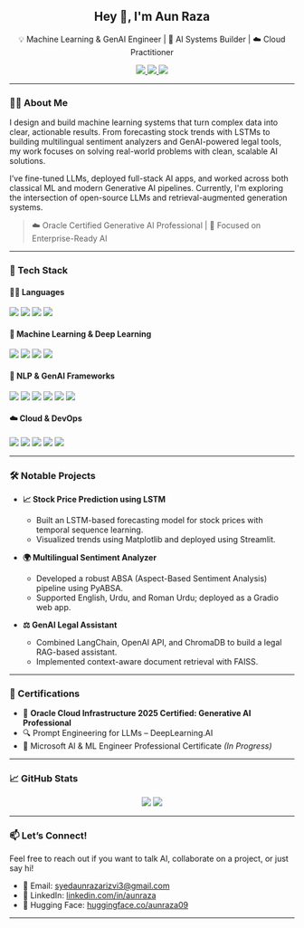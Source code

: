 <!-- Intro Header -->
<h2 align="center">Hey 👋, I'm Aun Raza</h2>
<p align="center">💡 Machine Learning & GenAI Engineer | 🧠 AI Systems Builder | ☁️ Cloud Practitioner</p>
<p align="center">
  <a href="https://www.linkedin.com/in/aun-raza-8b2442251/" target="_blank">
    <img src="https://img.shields.io/badge/LinkedIn-%230077B5.svg?style=flat&logo=linkedin&logoColor=white" />
  </a>
  <a href="mailto:syedaunrazarizvi3@gmail.com">
    <img src="https://img.shields.io/badge/Gmail-D14836?style=flat&logo=gmail&logoColor=white" />
  </a>
  <a href="https://huggingface.co/aun09" target="_blank">
    <img src="https://img.shields.io/badge/HuggingFace-%23f2c811.svg?style=flat&logo=huggingface&logoColor=black" />
  </a>
</p>

---

### 🧑‍💻 About Me

I design and build machine learning systems that turn complex data into clear, actionable results. From forecasting stock trends with LSTMs to building multilingual sentiment analyzers and GenAI-powered legal tools, my work focuses on solving real-world problems with clean, scalable AI solutions.

I’ve fine-tuned LLMs, deployed full-stack AI apps, and worked across both classical ML and modern Generative AI pipelines. Currently, I'm exploring the intersection of open-source LLMs and retrieval-augmented generation systems.  

> ☁️ Oracle Certified Generative AI Professional | 🎯 Focused on Enterprise-Ready AI

---

### 🚀 Tech Stack

#### 👨‍💻 Languages
<p>
  <img src="https://img.shields.io/badge/Python-3670A0?style=flat&logo=python&logoColor=ffdd54" />
  <img src="https://img.shields.io/badge/Java-ED8B00?style=flat&logo=java&logoColor=white" />
  <img src="https://img.shields.io/badge/C++-00599C?style=flat&logo=c%2B%2B&logoColor=white" />
  <img src="https://img.shields.io/badge/SQL-025E8C?style=flat&logo=postgresql&logoColor=white" />
</p>

#### 🤖 Machine Learning & Deep Learning
<p>
  <img src="https://img.shields.io/badge/Scikit--learn-F7931E?style=flat&logo=scikit-learn&logoColor=white" />
  <img src="https://img.shields.io/badge/TensorFlow-FF6F00?style=flat&logo=TensorFlow&logoColor=white" />
  <img src="https://img.shields.io/badge/PyTorch-EE4C2C?style=flat&logo=pytorch&logoColor=white" />
  <img src="https://img.shields.io/badge/Keras-D00000?style=flat&logo=keras&logoColor=white" />
</p>

#### 🧠 NLP & GenAI Frameworks
<p>
  <img src="https://img.shields.io/badge/HuggingFace-%23f2c811.svg?style=flat&logo=huggingface&logoColor=black" />
  <img src="https://img.shields.io/badge/LangChain-000000?style=flat&logo=langchain&logoColor=white" />
  <img src="https://img.shields.io/badge/OpenAI-412991?style=flat&logo=openai&logoColor=white" />
  <img src="https://img.shields.io/badge/FAISS-0091EA?style=flat" />
  <img src="https://img.shields.io/badge/PyABSA-ff6600?style=flat" />
  <img src="https://img.shields.io/badge/ChromaDB-6D4C41?style=flat" />
</p>

#### ☁️ Cloud & DevOps
<p>
  <img src="https://img.shields.io/badge/GCP-4285F4?style=flat&logo=google-cloud&logoColor=white" />
  <img src="https://img.shields.io/badge/Oracle_Cloud-F80000?style=flat&logo=oracle&logoColor=white" />
  <img src="https://img.shields.io/badge/Vertex_AI-1a73e8?style=flat" />
  <img src="https://img.shields.io/badge/BigQuery-3367D6?style=flat&logo=google-bigquery&logoColor=white" />
  <img src="https://img.shields.io/badge/GitHub-181717?style=flat&logo=github&logoColor=white" />
</p>

---

### 🛠️ Notable Projects

- **📈 Stock Price Prediction using LSTM**
  - Built an LSTM-based forecasting model for stock prices with temporal sequence learning.
  - Visualized trends using Matplotlib and deployed using Streamlit.

- **🌍 Multilingual Sentiment Analyzer**
  - Developed a robust ABSA (Aspect-Based Sentiment Analysis) pipeline using PyABSA.
  - Supported English, Urdu, and Roman Urdu; deployed as a Gradio web app.

- **⚖️ GenAI Legal Assistant**
  - Combined LangChain, OpenAI API, and ChromaDB to build a legal RAG-based assistant.
  - Implemented context-aware document retrieval with FAISS.

---

### 📜 Certifications

- 🥇 **Oracle Cloud Infrastructure 2025 Certified: Generative AI Professional**
- 🔍 Prompt Engineering for LLMs – DeepLearning.AI
- 🧠 Microsoft AI & ML Engineer Professional Certificate *(In Progress)*

---

### 📈 GitHub Stats

<p align="center">
  <img src="https://github-readme-stats.vercel.app/api?username=aunraza19&show_icons=true&theme=radical" />
  <img src="https://github-readme-stats.vercel.app/api/top-langs/?username=aunraza19&layout=compact&theme=radical" />
</p>

---

### 📫 Let’s Connect!

Feel free to reach out if you want to talk AI, collaborate on a project, or just say hi!

- 📨 Email: syedaunrazarizvi3@gmail.com  
- 🔗 LinkedIn: [linkedin.com/in/aunraza](https://www.linkedin.com/in/aun-raza-8b2442251/)  
- 🤗 Hugging Face: [huggingface.co/aunraza09](https://huggingface.co/aunraza09)

---
